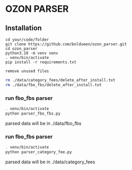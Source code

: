 # OZON PARSER

## Installation

```bash=
cd your/code/folder
git clone https://github.com/boldueen/ozon_parser.git
cd ozon_parser
python3.10 -m venv venv
. venv/bin/activate
pip install -r requirements.txt
```

`remove unused files`

```bash
rm ./data/category_fees/delete_after_install.txt
rm ./data/fbo_fbs/delete_after_install.txt
```

### run fbo_fbs parser

```bash
. venv/bin/activate
python parser_fbo_fbs.py
```

parsed data will be in ./data/fbo_fbs

### run fbo_fbs parser

```bash
. venv/bin/activate
python parser_category_fee.py
```

parsed data will be in ./data/category_fees
